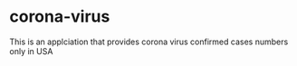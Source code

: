 # corona-virus

This is an applciation that provides corona virus confirmed cases numbers only in USA
